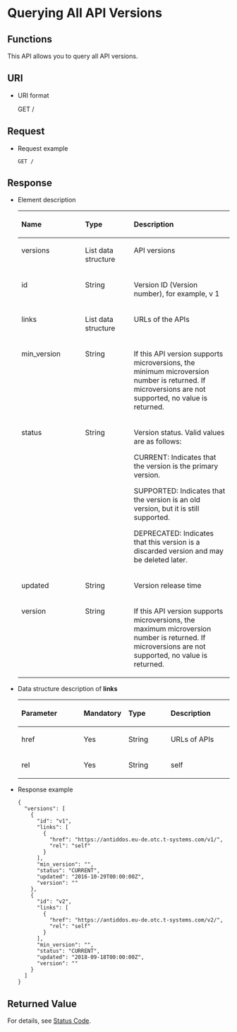 # Querying All API Versions<a name="antiddos_02_0002"></a>

## Functions<a name="section63597034"></a>

This API allows you to query all API versions.

## URI<a name="section35502400"></a>

-   URI format

    GET /


## Request<a name="section51086148"></a>

-   Request example

    ```
    GET /
    ```


## Response<a name="section57122151"></a>

-   Element description

    <a name="table15327568"></a>
    <table><thead align="left"><tr id="row24486356"><th class="cellrowborder" valign="top" width="30.099999999999998%" id="mcps1.1.4.1.1"><p id="p37237828"><a name="p37237828"></a><a name="p37237828"></a>Name</p>
    </th>
    <th class="cellrowborder" valign="top" width="22.99%" id="mcps1.1.4.1.2"><p id="p63474072"><a name="p63474072"></a><a name="p63474072"></a>Type</p>
    </th>
    <th class="cellrowborder" valign="top" width="46.910000000000004%" id="mcps1.1.4.1.3"><p id="p41126201"><a name="p41126201"></a><a name="p41126201"></a>Description</p>
    </th>
    </tr>
    </thead>
    <tbody><tr id="row42887950"><td class="cellrowborder" valign="top" width="30.099999999999998%" headers="mcps1.1.4.1.1 "><p id="p51371903"><a name="p51371903"></a><a name="p51371903"></a>versions</p>
    </td>
    <td class="cellrowborder" valign="top" width="22.99%" headers="mcps1.1.4.1.2 "><p id="p2142367152712"><a name="p2142367152712"></a><a name="p2142367152712"></a>List data structure</p>
    </td>
    <td class="cellrowborder" valign="top" width="46.910000000000004%" headers="mcps1.1.4.1.3 "><p id="p30346328"><a name="p30346328"></a><a name="p30346328"></a>API versions</p>
    </td>
    </tr>
    <tr id="row4681502"><td class="cellrowborder" valign="top" width="30.099999999999998%" headers="mcps1.1.4.1.1 "><p id="p1264115702215"><a name="p1264115702215"></a><a name="p1264115702215"></a>id</p>
    </td>
    <td class="cellrowborder" valign="top" width="22.99%" headers="mcps1.1.4.1.2 "><p id="p46585119"><a name="p46585119"></a><a name="p46585119"></a>String</p>
    </td>
    <td class="cellrowborder" valign="top" width="46.910000000000004%" headers="mcps1.1.4.1.3 "><p id="p15298296"><a name="p15298296"></a><a name="p15298296"></a>Version ID (Version number), for example, v 1</p>
    </td>
    </tr>
    <tr id="row3466944"><td class="cellrowborder" valign="top" width="30.099999999999998%" headers="mcps1.1.4.1.1 "><p id="p12387033"><a name="p12387033"></a><a name="p12387033"></a>links</p>
    </td>
    <td class="cellrowborder" valign="top" width="22.99%" headers="mcps1.1.4.1.2 "><p id="p63825615"><a name="p63825615"></a><a name="p63825615"></a>List data structure</p>
    </td>
    <td class="cellrowborder" valign="top" width="46.910000000000004%" headers="mcps1.1.4.1.3 "><p id="p2492297"><a name="p2492297"></a><a name="p2492297"></a>URLs of the APIs</p>
    </td>
    </tr>
    <tr id="row144801646162619"><td class="cellrowborder" valign="top" width="30.099999999999998%" headers="mcps1.1.4.1.1 "><p id="p34811461266"><a name="p34811461266"></a><a name="p34811461266"></a>min_version</p>
    </td>
    <td class="cellrowborder" valign="top" width="22.99%" headers="mcps1.1.4.1.2 "><p id="p6550258270"><a name="p6550258270"></a><a name="p6550258270"></a>String</p>
    </td>
    <td class="cellrowborder" valign="top" width="46.910000000000004%" headers="mcps1.1.4.1.3 "><p id="p448174612618"><a name="p448174612618"></a><a name="p448174612618"></a>If this API version supports microversions, the minimum microversion number is returned. If microversions are not supported, no value is returned.</p>
    </td>
    </tr>
    <tr id="row19836152372716"><td class="cellrowborder" valign="top" width="30.099999999999998%" headers="mcps1.1.4.1.1 "><p id="p383610239276"><a name="p383610239276"></a><a name="p383610239276"></a>status</p>
    </td>
    <td class="cellrowborder" valign="top" width="22.99%" headers="mcps1.1.4.1.2 "><p id="p118361023142716"><a name="p118361023142716"></a><a name="p118361023142716"></a>String</p>
    </td>
    <td class="cellrowborder" valign="top" width="46.910000000000004%" headers="mcps1.1.4.1.3 "><p id="p1338013918285"><a name="p1338013918285"></a><a name="p1338013918285"></a>Version status. Valid values are as follows:</p>
    <p id="p12382393282"><a name="p12382393282"></a><a name="p12382393282"></a>CURRENT: Indicates that the version is the primary version.</p>
    <p id="p5382189202813"><a name="p5382189202813"></a><a name="p5382189202813"></a>SUPPORTED: Indicates that the version is an old version, but it is still supported.</p>
    <p id="p738219202816"><a name="p738219202816"></a><a name="p738219202816"></a>DEPRECATED: Indicates that this version is a discarded version and may be deleted later.</p>
    </td>
    </tr>
    <tr id="row1910182213287"><td class="cellrowborder" valign="top" width="30.099999999999998%" headers="mcps1.1.4.1.1 "><p id="p610114226281"><a name="p610114226281"></a><a name="p610114226281"></a>updated</p>
    </td>
    <td class="cellrowborder" valign="top" width="22.99%" headers="mcps1.1.4.1.2 "><p id="p181019227289"><a name="p181019227289"></a><a name="p181019227289"></a>String</p>
    </td>
    <td class="cellrowborder" valign="top" width="46.910000000000004%" headers="mcps1.1.4.1.3 "><p id="p4101132219286"><a name="p4101132219286"></a><a name="p4101132219286"></a>Version release time</p>
    </td>
    </tr>
    <tr id="row644342203017"><td class="cellrowborder" valign="top" width="30.099999999999998%" headers="mcps1.1.4.1.1 "><p id="p14446142153012"><a name="p14446142153012"></a><a name="p14446142153012"></a>version</p>
    </td>
    <td class="cellrowborder" valign="top" width="22.99%" headers="mcps1.1.4.1.2 "><p id="p16446529302"><a name="p16446529302"></a><a name="p16446529302"></a>String</p>
    </td>
    <td class="cellrowborder" valign="top" width="46.910000000000004%" headers="mcps1.1.4.1.3 "><p id="p7446152173011"><a name="p7446152173011"></a><a name="p7446152173011"></a>If this API version supports microversions, the maximum microversion number is returned. If microversions are not supported, no value is returned.</p>
    </td>
    </tr>
    </tbody>
    </table>


-   Data structure description of  **links**

    <a name="table44508523"></a>
    <table><thead align="left"><tr id="row13604004"><th class="cellrowborder" valign="top" width="30.61%" id="mcps1.1.5.1.1"><p id="p28182506"><a name="p28182506"></a><a name="p28182506"></a>Parameter</p>
    </th>
    <th class="cellrowborder" valign="top" width="18.02%" id="mcps1.1.5.1.2"><p id="p1081649"><a name="p1081649"></a><a name="p1081649"></a>Mandatory</p>
    </th>
    <th class="cellrowborder" valign="top" width="20.94%" id="mcps1.1.5.1.3"><p id="p20504736"><a name="p20504736"></a><a name="p20504736"></a>Type</p>
    </th>
    <th class="cellrowborder" valign="top" width="30.43%" id="mcps1.1.5.1.4"><p id="p50270944"><a name="p50270944"></a><a name="p50270944"></a>Description</p>
    </th>
    </tr>
    </thead>
    <tbody><tr id="row45414681"><td class="cellrowborder" valign="top" width="30.61%" headers="mcps1.1.5.1.1 "><p id="p54710514"><a name="p54710514"></a><a name="p54710514"></a>href</p>
    </td>
    <td class="cellrowborder" valign="top" width="18.02%" headers="mcps1.1.5.1.2 "><p id="p2366611"><a name="p2366611"></a><a name="p2366611"></a>Yes</p>
    </td>
    <td class="cellrowborder" valign="top" width="20.94%" headers="mcps1.1.5.1.3 "><p id="p53636340152723"><a name="p53636340152723"></a><a name="p53636340152723"></a>String</p>
    </td>
    <td class="cellrowborder" valign="top" width="30.43%" headers="mcps1.1.5.1.4 "><p id="p25189967"><a name="p25189967"></a><a name="p25189967"></a>URLs of APIs</p>
    </td>
    </tr>
    <tr id="row25383117"><td class="cellrowborder" valign="top" width="30.61%" headers="mcps1.1.5.1.1 "><p id="p42766607"><a name="p42766607"></a><a name="p42766607"></a>rel</p>
    </td>
    <td class="cellrowborder" valign="top" width="18.02%" headers="mcps1.1.5.1.2 "><p id="p41543166"><a name="p41543166"></a><a name="p41543166"></a>Yes</p>
    </td>
    <td class="cellrowborder" valign="top" width="20.94%" headers="mcps1.1.5.1.3 "><p id="p65381003152726"><a name="p65381003152726"></a><a name="p65381003152726"></a>String</p>
    </td>
    <td class="cellrowborder" valign="top" width="30.43%" headers="mcps1.1.5.1.4 "><p id="p35618305"><a name="p35618305"></a><a name="p35618305"></a>self</p>
    </td>
    </tr>
    </tbody>
    </table>


-   Response example

    ```
    {
      "versions": [
        {
          "id": "v1",
          "links": [
            {
              "href": "https://antiddos.eu-de.otc.t-systems.com/v1/",
              "rel": "self"
            }
          ],
          "min_version": "",
          "status": "CURRENT",
          "updated": "2016-10-29T00:00:00Z",
          "version": ""
        },
        {
          "id": "v2",
          "links": [
            {
              "href": "https://antiddos.eu-de.otc.t-systems.com/v2/",
              "rel": "self"
            }
          ],
          "min_version": "",
          "status": "CURRENT",
          "updated": "2018-09-18T00:00:00Z",
          "version": ""
        }
      ]
    }
    ```


## Returned Value<a name="section44337314"></a>

For details, see  [Status Code](status-code.md).

